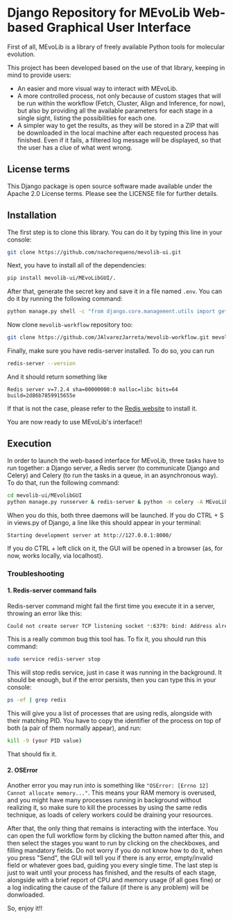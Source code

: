 
# Django Repository for MEvoLib Web-based Graphical User Interface

First of all, MEvoLib is a library of freely available Python tools for molecular evolution.

This project has been developed based on the use of that library, keeping in mind to provide users:
- An easier and more visual way to interact with MEvoLib.
- A more controlled process, not only because of custom stages that will be run within the workflow (Fetch, Cluster, Align and Inference, for now), but also by providing all the available parameters for each stage in a single sight, listing the possibilities for each one.
- A simpler way to get the results, as they will be stored in a ZIP that will be downloaded in the local machine after each requested process has finished. Even if it fails, a filtered log message will be displayed, so that the user has a clue of what went wrong.

## License terms

This Django package is open source software made available under the Apache 2.0 License terms. Please see the LICENSE file for further details.

## Installation

The first step is to clone this library. You can do it by typing this line in your console:
```bash
git clone https://github.com/nachorequeno/mevolib-ui.git
```

Next, you have to install all of the dependencies:
```bash
pip install mevolib-ui/MEvoLibGUI/.
```

After that, generate the secret key and save it in a file named `.env`. You can do it by running the following command:
```bash
python manage.py shell -c "from django.core.management.utils import get_random_secret_key; print(f'SECRET_KEY = {get_random_secret_key()}')" > .env
```

Now clone `mevolib-workflow` repository too:
```bash
git clone https://github.com/JAlvarezJarreta/mevolib-workflow.git mevolib-ui/MEvoLibGUI/nextflowFiles/mevolib-workflow
```

Finally, make sure you have redis-server installed. To do so, you can run
```bash
redis-server --version
```
And it should return something like
```
Redis server v=7.2.4 sha=00000000:0 malloc=libc bits=64 build=2d86b7859915655e
```
If that is not the case, please refer to the [Redis website](https://redis.io/docs/install/install-redis/) to install it.

You are now ready to use MEvoLib's interface!!

## Execution

In order to launch the web-based interface for MEvoLib, three tasks have to run together: a Django server, a Redis server (to communicate Django and Celery) and Celery (to run the tasks in a queue, in an asynchronous way). To do that, run the following command:
```bash
cd mevolib-ui/MEvolibGUI
python manage.py runserver & redis-server & python -m celery -A MEvoLibGUI worker -l info 
```

When you do this, both three daemons will be launched. If you do CTRL + S in views.py of Django, a line like this should appear in your terminal:
```bash
Starting development server at http://127.0.0.1:8000/
```

If you do CTRL + left click on it, the GUI will be opened in a browser (as, for now, works locally, via localhost).

### Troubleshooting

#### 1. Redis-server command fails

Redis-server command might fail the first time you execute it in a server, throwing an error like this:
```bash
Could not create server TCP listening socket *:6379: bind: Address already in use
```

This is a really common bug this tool has. To fix it, you should run this command:
```bash
sudo service redis-server stop
```

This will stop redis service, just in case it was running in the background.  It should be enough, but if the error persists, then you can type this in your console:
```bash
ps -ef | grep redis
```

This will give you a list of processes that are using redis, alongside with their matching PID. You have to copy the identifier of the process on top of both (a pair of them normally appear), and run:
```bash
kill -9 (your PID value)
```

That should fix it.

#### 2. OSError

Another error you may run into is something like `"OSError: [Errno 12] Cannot allocate memory..."`. This means your RAM memory is overused, and you might have many processes running in background without realizing it, so make sure to kill the processes by using the same redis technique, as loads of celery workers could be draining your resources.

After that, the only thing that remains is interacting with the interface. You can open the full workflow form by clicking the button named after this, and then select the stages you want to run by clicking on the checkboxes, and filling mandatory fields. Do not worry if you do not know how to do it, when you press "Send", the GUI will tell you if there is any error, empty/invalid field or whatever goes bad, guiding you every single time. The last step is just to wait until your process has finished, and the results of each stage, alongside with a brief report of CPU and memory usage (if all goes fine) or a log indicating the cause of the failure (if there is any problem) will be donwloaded.

So, enjoy it!!